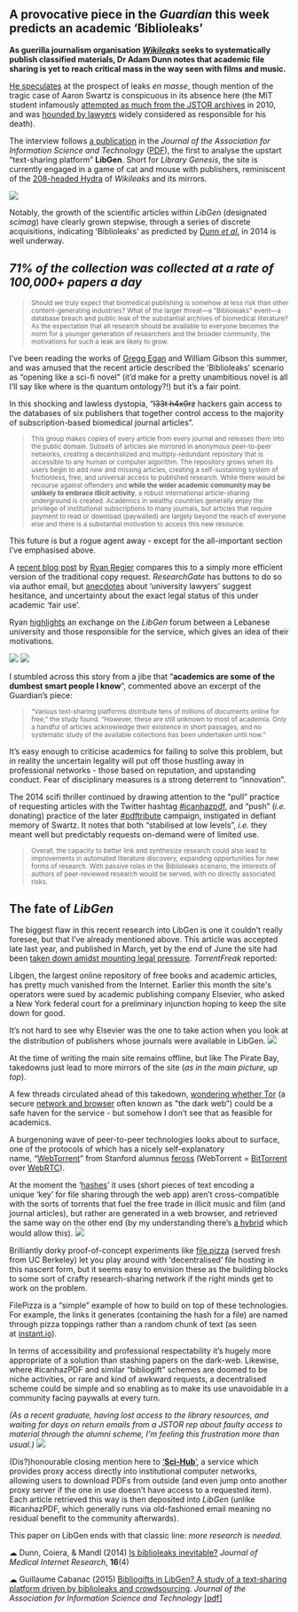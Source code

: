 ## A provocative piece in the _Guardian_&nbsp;this week predicts an academic &lsquo;Biblioleaks&rsquo;

**As guerilla journalism organisation&nbsp;[_Wikileaks_](https://en.wikipedia.org/wiki/WikiLeaks)&nbsp;seeks to systematically publish classified materials, Dr Adam Dunn notes that academic file sharing is yet to reach critical mass in the way seen with films and music.**

[He speculates](http://www.theguardian.com/science/2015/aug/14/australian-academics-seek-to-challenge-web-of-avarice-in-scientific-publishing) at the prospect of leaks _en masse_, though mention of the tragic case of Aaron Swartz is conspicuous in its absence here (the MIT student infamously [attempted as much from the JSTOR archives](https://en.wikipedia.org/wiki/United_States_v._Aaron_Swartz)&nbsp;in 2010, and was [hounded by lawyers](http://www.theguardian.com/commentisfree/2015/feb/07/aaron-swartz-suicide-internets-own-boy)&nbsp;widely considered as responsible for his death).

The interview follows [a publication](http://onlinelibrary.wiley.com/doi/10.1002/asi.23445/full) in the _Journal of the Association for Information Science and Technology_ ([PDF](http://www.irit.fr/publis/SIG/2015_JASIST_C.pdf)), the first to analyse the upstart &ldquo;text-sharing platform&rdquo; **LibGen**. Short for _Library Genesis_, the site is currently engaged in a game of cat and mouse with publishers, reminiscent of the [208-headed&nbsp;Hydra](http://www.nytimes.com/2010/12/06/world/europe/06wiki.html) of _Wikileaks_ and its mirrors.

![](https://raw.githubusercontent.com/lmmx/shots/master/2015/Aug/Cabanac_2015_LibGen-growth-curves.png)

Notably, the growth of the scientific articles within _LibGen_ (designated _scimag_) have clearly grown stepwise, through a series of discrete acquisitions, indicating &lsquo;Biblioleaks&rsquo; as predicted by [Dunn _et al._](http://dx.doi.org/10.2196/jmir.3331)&nbsp;in 2014 is well underway.

## _71% of the collection was&nbsp;collected at a rate of 100,000+ papers a day_

> <sub>Should we truly expect that biomedical publishing is somehow at less risk than other content-generating industries? What of the larger threat&mdash;a &ldquo;Biblioleaks&rdquo; event&mdash;a database breach and public leak of the substantial archives of biomedical literature? As the expectation that all research should be available to everyone becomes the norm for a younger generation of researchers and the broader community, the motivations for such a leak are likely to grow.</sub>

I&rsquo;ve been reading the works of [Gregg Egan](https://en.wikipedia.org/wiki/Permutation_City) and William Gibson this summer, and was amused that the recent article described the&nbsp;&lsquo;Biblioleaks&rsquo; scenario as&nbsp;&ldquo;opening like a sci-fi novel&rdquo; (it&rsquo;d make for a pretty unambitious novel is all I&rsquo;ll say like where is the quantum ontology?!) but it&rsquo;s a fair point.

In this shocking and lawless dystopia, &ldquo;<strike>l33t&nbsp;h4x0rz</strike>&nbsp;hackers gain access to the databases of six publishers that together control access to the majority of subscription-based biomedical journal articles&rdquo;.

> <sub>This group makes copies of every article from every journal and releases them into the public domain. Subsets of articles are mirrored in anonymous peer-to-peer networks, creating a decentralized and multiply-redundant repository that is accessible to any human or computer algorithm. The repository grows when its users begin to add new and missing articles, creating a self-sustaining system of frictionless, free, and universal access to published research. While there would be recourse against offenders and **while the wider academic community may be unlikely to embrace illicit activity**, a robust international article-sharing underground is created. Academics in wealthy countries generally enjoy the privilege of institutional subscriptions to many journals, but articles that require payment to read or download (paywalled) are largely beyond the reach of everyone else and there is a substantial motivation to access this new resource.</sub>

This future is but a rogue agent away - except for the all-important section I&rsquo;ve emphasised above.

A [recent blog post](https://awayofhappening.wordpress.com/2015/07/17/the-library-genesis-project-the-easiest-way-to-find-full-text-articles-online-illegally/) by [Ryan Regier](https://twitter.com/ryregier)&nbsp;compares this to a simply more efficient version of the traditional copy request. _ResearchGate_&nbsp;has buttons to do so via author email, but [anecdotes](http://poynder.blogspot.ca/2015/06/hefce-elsevier-copy-request-button-and.html#more)&nbsp;about&nbsp;&lsquo;university lawyers&rsquo; suggest hesitance, and uncertainty about the exact legal status of this under academic &lsquo;fair use&rsquo;.

Ryan [highlights](https://awayofhappening.wordpress.com/2015/07/17/the-library-genesis-project-the-easiest-way-to-find-full-text-articles-online-illegally/) an exchange on the _LibGen_ forum between a Lebanese university and those responsible for the service, which gives an idea of their motivations.

<img src="https://raw.githubusercontent.com/lmmx/shots/master/2015/Aug/USJ_LibGen_request.png" class="center-nofloat" />
<img src="https://raw.githubusercontent.com/lmmx/shots/master/2015/Aug/USJ_LibGen_response.png" class="center-nofloat" />

I stumbled across this story from a jibe that&nbsp;&ldquo;**academics are some of the dumbest smart people I know**&rdquo;, commented above an excerpt of the Guardian&rsquo;s piece:

> <sub>&ldquo;Various text-sharing platforms distribute tens of millions of documents online for free,&rdquo; the study found. &ldquo;However, these are still unknown to most of academia. Only a handful of articles acknowledge their existence in short passages, and no systematic study of the available collections has been undertaken until now.&rdquo;</sub>

It&rsquo;s easy enough to criticise academics for failing to&nbsp;solve this problem, but in reality the uncertain legality will put off those hustling away in professional networks - those based on reputation, and upstanding conduct. Fear of disciplinary measures is a strong deterrent to &ldquo;innovation&rdquo;.

The 2014 scifi thriller continued by drawing attention to the&nbsp;&ldquo;pull&rdquo; practice of requesting articles with the Twitter hashtag [#icanhazpdf](https://twitter.com/search?q=%23icanhazpdf&amp;src=hash), and&nbsp;&ldquo;push&rdquo; (_i.e._ donating) practice of the later [#pdftribute](https://twitter.com/search?q=%23pdftribute&amp;src=hash) campaign, instigated in defiant memory of Swartz. It notes that both&nbsp;&ldquo;stabilised at low levels&rdquo;, _i.e._&nbsp;they meant well but predictably requests on-demand were of limited use.

> <sub>Overall, the capacity to better link and synthesize research could also lead to improvements in automated literature discovery, expanding opportunities for new forms of research. With passive roles in the Biblioleaks scenario, the interests of authors of peer-reviewed research would be served, with no directly associated risks.</sub>

## The fate of _LibGen_

The biggest flaw in this recent research into LibGen is one it couldn&rsquo;t really foresee, but that I&rsquo;ve already mentioned above. This article was accepted late last year, and published in March, yet by the end of June the site had been [taken down amidst mounting legal pressure](https://torrentfreak.com/libgen-goes-down-as-legal-pressure-mounts-150622/). _TorrentFreak_&nbsp;reported:

Libgen, the largest online repository of free books and academic articles, has pretty much vanished from the Internet. Earlier this month the site's operators were sued by academic publishing company Elsevier, who asked a New York federal court for a preliminary injunction hoping to keep the site down for good.

It&rsquo;s not hard to see why Elsevier was the one to take action when you look at the distribution of publishers whose journals were available in LibGen.
![](https://raw.githubusercontent.com/lmmx/shots/master/2015/Aug/Cabanac_2015_LibGen-content-sources.png)

At the time of writing the main site remains offline, but like The Pirate Bay, takedowns just lead to more mirrors of the site (_as in the main picture, up top_).

A few threads circulated ahead of this takedown, [wondering whether Tor](https://www.reddit.com/r/TOR/comments/2jlmp7/putting_library_genesis_on_tor_12_million_ebooks/) (a secure&nbsp;[network and browser](https://en.wikipedia.org/wiki/Tor_(anonymity_network)) often known as "the dark web&rdquo;) could be a safe haven for the service - but somehow I don&rsquo;t see that as feasible for academics.

A burgenoning wave of peer-to-peer technologies looks about to surface, one of the protocols of which has a nicely self-explanatory name,&nbsp;&ldquo;[WebTorrent](https://webtorrent.io/)&rdquo; from Stanford alumnus [feross](http://tmblr.co/mozqjhuSr2Y6dsETQTymNqQ)&nbsp;(WebTorrent = [BitTorrent](https://en.wikipedia.org/wiki/BitTorrent) over [WebRTC](https://en.wikipedia.org/wiki/WebRTC)).

At the moment the &lsquo;[hashes](https://en.wikipedia.org/wiki/Cryptographic_hash_function)&rsquo; it uses (short pieces of text encoding a unique&nbsp;&lsquo;key&rsquo; for file sharing through the web app) aren&rsquo;t cross-compatible with the sorts of torrents that fuel the free trade in illicit music and film (and journal articles), but rather are generated in a web browser, and retrieved the same way on the other end (by my understanding there&rsquo;s [a hybrid](https://github.com/feross/webtorrent-hybrid) which would allow this).
![](https://raw.githubusercontent.com/lmmx/shots/master/2015/Aug/FilePizza.png)

Brilliantly dorky proof-of-concept experiments like [file.pizza](http://file.pizza/) (served fresh from UC Berkeley) let you play around with 'decentralised&rsquo; file hosting in this nascent form, but it seems easy to envision these as the building blocks to some sort of crafty research-sharing network if the right minds get to work on the problem.

FilePizza is a &ldquo;simple&rdquo; example of how to build on top of these technologies. For example, the links it generates (containing the hash for a file) are named through pizza toppings rather than a random chunk of text (as seen at&nbsp;[instant.io](https://instant.io/)).

In terms of accessibility and professional respectability it&rsquo;s hugely more appropriate of a solution than stashing papers on the dark-web. Likewise, where #icanhazPDF and similar&nbsp;&ldquo;bibliogift&rdquo; schemes are doomed to be niche activities, or rare and kind of awkward requests, a decentralised scheme could be simple and so enabling as to make its use unavoidable in a community facing paywalls at every turn.

_(As a recent graduate, having lost access to the library resources, and waiting for days on return emails from a JSTOR rep about faulty access to material through the alumni scheme, I&rsquo;m feeling this frustration more than usual.)_
![](https://raw.githubusercontent.com/lmmx/shots/master/2015/Aug/Cabanac_2015_Sci-Hub.png)

(Dis?)honourable closing mention here to [&lsquo;**Sci-Hub**&rsquo;](https://torrentfreak.com/sci-hub-tears-down-academias-illegal-copyright-paywalls-150627/), a service which provides proxy access directly into institutional computer networks, allowing users to download PDFs from outside (and even jump onto another proxy server if the one in use doesn&rsquo;t have access to a requested item). Each article retrieved this way is then deposited into _LibGen_ (unlike #icanhazPDF, which generally runs via old-fashioned email meaning no residual benefit to the community afterwards).

This paper on LibGen ends with that classic line: _more research is needed._

&#9729; Dunn, Coiera, &amp; Mandl (2014) [Is biblioleaks inevitable?](http://dx.doi.org/10.2196/jmir.3331)&nbsp;_Journal of Medical Internet Research_, **16**(4)

&#9729; Guillaume Cabanac (2015) [Bibliogifts in LibGen? A study of a text&#8208;sharing platform driven by biblioleaks and crowdsourcing](http://dx.doi.org/10.1002/asi.23445). _Journal of the Association for Information Science and Technology_&nbsp;[[pdf]](http://www.irit.fr/publis/SIG/2015_JASIST_C.pdf)
